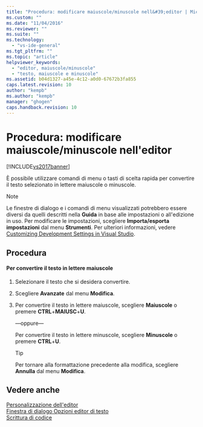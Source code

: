 ```yaml
---
title: "Procedura: modificare maiuscole/minuscole nell&#39;editor | Microsoft Docs"
ms.custom: ""
ms.date: "11/04/2016"
ms.reviewer: ""
ms.suite: ""
ms.technology: 
  - "vs-ide-general"
ms.tgt_pltfrm: ""
ms.topic: "article"
helpviewer_keywords: 
  - "editor, maiuscole/minuscole"
  - "testo, maiuscole e minuscole"
ms.assetid: b04d1327-a45e-4c12-a0d0-67672b3fa855
caps.latest.revision: 10
author: "kempb"
ms.author: "kempb"
manager: "ghogen"
caps.handback.revision: 10
---
```

# Procedura: modificare maiuscole/minuscole nell&#39;editor
[!INCLUDE[vs2017banner](../code-quality/includes/vs2017banner.md)]

È possibile utilizzare comandi di menu o tasti di scelta rapida per convertire il testo selezionato in lettere maiuscole o minuscole.  
  
> [!NOTE]
>  Le finestre di dialogo e i comandi di menu visualizzati potrebbero essere diversi da quelli descritti nella **Guida** in base alle impostazioni o all'edizione in uso.  Per modificare le impostazioni, scegliere **Importa\/esporta impostazioni** dal menu **Strumenti**.  Per ulteriori informazioni, vedere [Customizing Development Settings in Visual Studio](http://msdn.microsoft.com/it-it/22c4debb-4e31-47a8-8f19-16f328d7dcd3).  
  
## Procedura  
  
#### Per convertire il testo in lettere maiuscole  
  
1.  Selezionare il testo che si desidera convertire.  
  
2.  Scegliere **Avanzate** dal menu **Modifica**.  
  
3.  Per convertire il testo in lettere maiuscole, scegliere **Maiuscole** o premere **CTRL**\+**MAIUSC**\+**U**.  
  
     —oppure—  
  
     Per convertire il testo in lettere minuscole, scegliere **Minuscole** o premere **CTRL**\+**U**.  
  
    > [!TIP]
    >  Per tornare alla formattazione precedente alla modifica, scegliere **Annulla** dal menu **Modifica**.  
  
## Vedere anche  
 [Personalizzazione dell'editor](../ide/customizing-the-editor.md)   
 [Finestra di dialogo Opzioni editor di testo](../ide/reference/text-editor-options-dialog-box.md)   
 [Scrittura di codice](../ide/writing-code-in-the-code-and-text-editor.md)